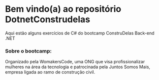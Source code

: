 # Bem vindo(a) ao repositório DotnetConstrudelas
Aqui estão alguns exercícios de C# do bootcamp ConstruDelas Back-end .NET

### Sobre o bootcamp:
Organizado pela WomakersCode, uma ONG que visa profissionalizar mulheres na área da tecnologia e patrocinada pela Juntos Somos Mais, empresa ligada ao ramo de construção civil.
